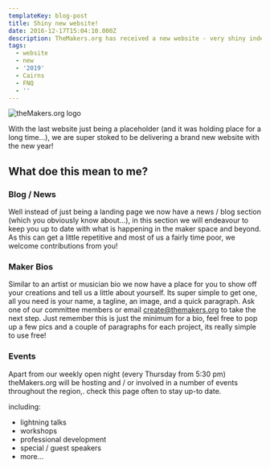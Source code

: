 ```yaml
---
templateKey: blog-post
title: Shiny new website!
date: 2016-12-17T15:04:10.000Z
description: TheMakers.org has received a new website - very shiny indeed!
tags:
  - website
  - new
  - '2019'
  - Cairns
  - FNQ
  - ''
---
```

![theMakers.org logo](/img/og-image.png)

With the last website just being a placeholder (and it was holding place for a long time...), we are super stoked to be delivering a brand new website with the new year!

## What doe this mean to me?

### Blog / News

Well instead of just being a landing page we now have a news / blog section (which you obviously know about...), in this section we will endeavour to keep you up to date with what is happening in the maker space and beyond. As this can get a little repetitive and most of us a fairly time poor, we welcome contributions from you! 


### Maker Bios

Similar to an artist or musician bio we now have a place for you to show off your creations and tell us a little about yourself. Its super simple to get one, all you need is your name, a tagline, an image, and a quick paragraph. Ask one of our committee members or email create@themakers.org to take the next step. Just remember this is just the minimum for a bio, feel free to pop up a few pics and a couple of paragraphs for each project, its really simple to use free!

### Events

Apart from our weekly open night (every Thursday from 5:30 pm) theMakers.org will be hosting and / or involved in a number of events throughout the region,. check this page often to stay up-to date.

including:
* lightning talks
* workshops
* professional development
* special / guest speakers
* more...




